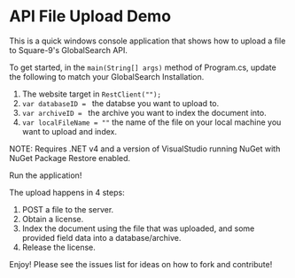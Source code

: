 API File Upload Demo
=================

This is a quick windows console application that shows how to upload a file to Square-9's GlobalSearch API.  

To get started, in the `main(String[] args)` method of Program.cs, update the following to match your GlobalSearch Installation.  

1. The website target in `RestClient("");`  
2. `var databaseID = ` the databse you want to upload to.  
3. `var archiveID = ` the archive you want to index the document into.  
4. `var localFileName = ""` the name of the file on your local machine you want to upload and index.  

NOTE: Requires .NET v4 and a version of VisualStudio running NuGet with NuGet Package Restore enabled.  

Run the application!  

The upload happens in 4 steps: 

1. POST a file to the server.  
2. Obtain a license.  
3. Index the document using the file that was uploaded, and some provided field data into a database/archive.  
4. Release the license.  

Enjoy! Please see the issues list for ideas on how to fork and contribute!
